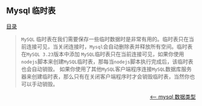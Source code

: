## Mysql 临时表

<a href="README.md">目录</a>

> `MySQL` 临时表在我们需要保存一些临时数据时是非常有用的。临时表只在当前连接可见，当关闭连接时，`Mysql`会自动删除表并释放所有空间。临时表在`MySQL 3.23`版本中添加
> `MySQL`临时表只在当前连接可见，如果你使用`nodejs`脚本来创建`MySQL`临时表，那每当`nodejs`脚本执行完成后，该临时表也会自动销毁。
> 如果你使用了其他`MySQL`客户端程序连接`MySQL`数据库服务器来创建临时表，那么只有在关闭客户端程序时才会销毁临时表，当然你也可以手动销毁。



<a href="data-type.md" style="float: right;"><—— mysql 数据类型</a>
